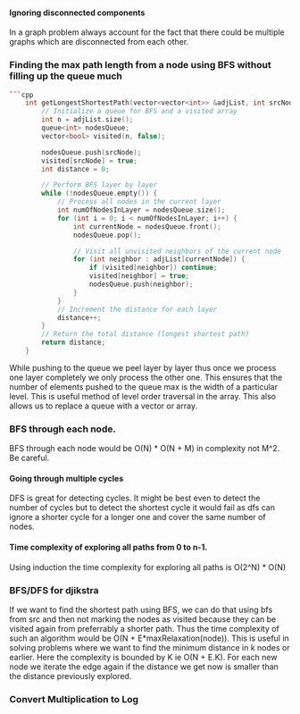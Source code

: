 

#### Ignoring disconnected components
In a graph problem always account for the fact that there could be multiple graphs which are disconnected from each other.


### Finding the max path length from a node using BFS without filling up the queue much
```cpp
```cpp
    int getLongestShortestPath(vector<vector<int>> &adjList, int srcNode) {
        // Initialize a queue for BFS and a visited array
        int n = adjList.size();
        queue<int> nodesQueue;
        vector<bool> visited(n, false);

        nodesQueue.push(srcNode);
        visited[srcNode] = true;
        int distance = 0;

        // Perform BFS layer by layer
        while (!nodesQueue.empty()) {
            // Process all nodes in the current layer
            int numOfNodesInLayer = nodesQueue.size();
            for (int i = 0; i < numOfNodesInLayer; i++) {
                int currentNode = nodesQueue.front();
                nodesQueue.pop();

                // Visit all unvisited neighbors of the current node
                for (int neighbor : adjList[currentNode]) {
                    if (visited[neighbor]) continue;
                    visited[neighbor] = true;
                    nodesQueue.push(neighbor);
                }
            }
            // Increment the distance for each layer
            distance++;
        }
        // Return the total distance (longest shortest path)
        return distance;
    }
```

While pushing to the queue we peel layer by layer thus once we process one layer completely we only process the other one. This ensures that the number of elements pushed to the queue max is the width of a particular level. This is useful method of level order traversal in the array. This also allows us to replace a queue with a vector or array.



### BFS through each node.
BFS through each node would be O(N) *  O(N + M) in complexity not M^2. Be careful.


#### Going through multiple cycles
DFS is great for detecting cycles. It might be best even to detect the number of cycles but to detect the shortest cycle it would fail as dfs can ignore a shorter cycle for a longer one and cover the same number of nodes.


#### Time complexity of exploring all paths from 0 to n-1.
Using induction the time complexity for exploring all paths is O(2^N) * O(N)



### BFS/DFS for djikstra
If we want to find the shortest path using BFS, we can do that using bfs from src and then not marking the nodes as visited because they can be visited again from preferrably a shorter path. Thus the time complexity of such an algorithm would be O(N + E*maxRelaxation(node)). This is useful in solving problems where we want to find the minimum distance in k nodes or earlier.
Here the complexity is bounded by K ie O(N + E.K). For each new node we iterate the edge again if the distance we get now is smaller than the distance previously explored.


### Convert Multiplication to Log